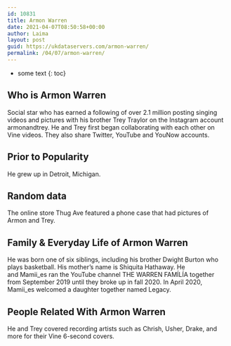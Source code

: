 ```yaml
---
id: 10831
title: Armon Warren
date: 2021-04-07T08:50:58+00:00
author: Laima
layout: post
guid: https://ukdataservers.com/armon-warren/
permalink: /04/07/armon-warren/
---
```


* some text
{: toc}


## Who is Armon Warren
                  
                  
                  
Social star who has earned a following of over 2.1 million posting singing videos and pictures with his brother Trey Traylor on the Instagram account armonandtrey. He and Trey first began collaborating with each other on Vine videos. They also share Twitter, YouTube and YouNow accounts.
                  
              
            
              
            
                
                
                
## Prior to Popularity
                  
                  
                  
He grew up in Detroit, Michigan.
                  
              
            
              
            
                
                
                
## Random data
                  
                  
                  
The online store Thug Ave featured a phone case that had pictures of Armon and Trey.
                  
              
            
              
            
                
                
                
## Family & Everyday Life of Armon Warren
                  
                  
                  
He was born one of six siblings, including his brother Dwight Burton who plays basketball. His mother&#8217;s name is Shiquita Hathaway. He and Mamii_es ran the YouTube channel THE WARREN FAMÍLÍA together from September 2019 until they broke up in fall 2020. In April 2020, Mamii_es welcomed a daughter together named Legacy. 
                  
              
            
              
            
                
                
                
## People Related With Armon Warren
                  
                  
                  
He and Trey covered recording artists such as Chrish, Usher, Drake, and more for their Vine 6-second covers. 
                  
              
            
              
            
                
              
            
              
              
            
            
              
            
          
          
          